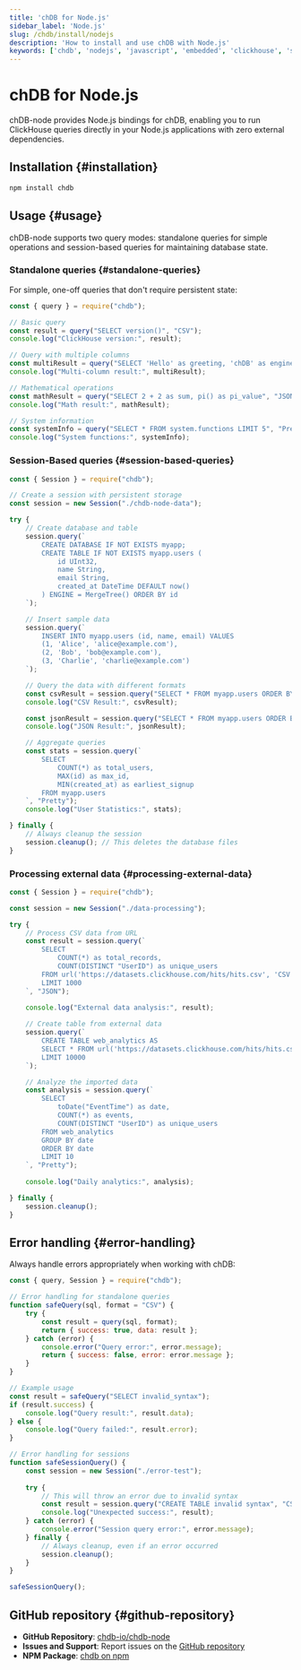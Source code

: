 ```yaml
---
title: 'chDB for Node.js'
sidebar_label: 'Node.js'
slug: /chdb/install/nodejs
description: 'How to install and use chDB with Node.js'
keywords: ['chdb', 'nodejs', 'javascript', 'embedded', 'clickhouse', 'sql', 'olap']
---
```


# chDB for Node.js

chDB-node provides Node.js bindings for chDB, enabling you to run ClickHouse queries directly in your Node.js applications with zero external dependencies.

## Installation {#installation}

```bash
npm install chdb
```

## Usage {#usage}

chDB-node supports two query modes: standalone queries for simple operations and session-based queries for maintaining database state.

### Standalone queries {#standalone-queries}

For simple, one-off queries that don't require persistent state:

```javascript
const { query } = require("chdb");

// Basic query
const result = query("SELECT version()", "CSV");
console.log("ClickHouse version:", result);

// Query with multiple columns
const multiResult = query("SELECT 'Hello' as greeting, 'chDB' as engine, 42 as answer", "CSV");
console.log("Multi-column result:", multiResult);

// Mathematical operations
const mathResult = query("SELECT 2 + 2 as sum, pi() as pi_value", "JSON");
console.log("Math result:", mathResult);

// System information
const systemInfo = query("SELECT * FROM system.functions LIMIT 5", "Pretty");
console.log("System functions:", systemInfo);
```

### Session-Based queries {#session-based-queries}

```javascript
const { Session } = require("chdb");

// Create a session with persistent storage
const session = new Session("./chdb-node-data");

try {
    // Create database and table
    session.query(`
        CREATE DATABASE IF NOT EXISTS myapp;
        CREATE TABLE IF NOT EXISTS myapp.users (
            id UInt32,
            name String,
            email String,
            created_at DateTime DEFAULT now()
        ) ENGINE = MergeTree() ORDER BY id
    `);

    // Insert sample data
    session.query(`
        INSERT INTO myapp.users (id, name, email) VALUES 
        (1, 'Alice', 'alice@example.com'),
        (2, 'Bob', 'bob@example.com'),
        (3, 'Charlie', 'charlie@example.com')
    `);

    // Query the data with different formats
    const csvResult = session.query("SELECT * FROM myapp.users ORDER BY id", "CSV");
    console.log("CSV Result:", csvResult);

    const jsonResult = session.query("SELECT * FROM myapp.users ORDER BY id", "JSON");
    console.log("JSON Result:", jsonResult);

    // Aggregate queries
    const stats = session.query(`
        SELECT 
            COUNT(*) as total_users,
            MAX(id) as max_id,
            MIN(created_at) as earliest_signup
        FROM myapp.users
    `, "Pretty");
    console.log("User Statistics:", stats);

} finally {
    // Always cleanup the session
    session.cleanup(); // This deletes the database files
}
```

### Processing external data {#processing-external-data}

```javascript
const { Session } = require("chdb");

const session = new Session("./data-processing");

try {
    // Process CSV data from URL
    const result = session.query(`
        SELECT 
            COUNT(*) as total_records,
            COUNT(DISTINCT "UserID") as unique_users
        FROM url('https://datasets.clickhouse.com/hits/hits.csv', 'CSV') 
        LIMIT 1000
    `, "JSON");
    
    console.log("External data analysis:", result);

    // Create table from external data
    session.query(`
        CREATE TABLE web_analytics AS
        SELECT * FROM url('https://datasets.clickhouse.com/hits/hits.csv', 'CSV')
        LIMIT 10000
    `);

    // Analyze the imported data
    const analysis = session.query(`
        SELECT 
            toDate("EventTime") as date,
            COUNT(*) as events,
            COUNT(DISTINCT "UserID") as unique_users
        FROM web_analytics
        GROUP BY date
        ORDER BY date
        LIMIT 10
    `, "Pretty");
    
    console.log("Daily analytics:", analysis);

} finally {
    session.cleanup();
}
```

## Error handling {#error-handling}

Always handle errors appropriately when working with chDB:

```javascript
const { query, Session } = require("chdb");

// Error handling for standalone queries
function safeQuery(sql, format = "CSV") {
    try {
        const result = query(sql, format);
        return { success: true, data: result };
    } catch (error) {
        console.error("Query error:", error.message);
        return { success: false, error: error.message };
    }
}

// Example usage
const result = safeQuery("SELECT invalid_syntax");
if (result.success) {
    console.log("Query result:", result.data);
} else {
    console.log("Query failed:", result.error);
}

// Error handling for sessions
function safeSessionQuery() {
    const session = new Session("./error-test");
    
    try {
        // This will throw an error due to invalid syntax
        const result = session.query("CREATE TABLE invalid syntax", "CSV");
        console.log("Unexpected success:", result);
    } catch (error) {
        console.error("Session query error:", error.message);
    } finally {
        // Always cleanup, even if an error occurred
        session.cleanup();
    }
}

safeSessionQuery();
```

## GitHub repository {#github-repository}

- **GitHub Repository**: [chdb-io/chdb-node](https://github.com/chdb-io/chdb-node)
- **Issues and Support**: Report issues on the [GitHub repository](https://github.com/chdb-io/chdb-node/issues)
- **NPM Package**: [chdb on npm](https://www.npmjs.com/package/chdb)
